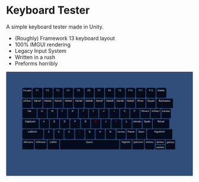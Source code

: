 # Keyboard Tester

A simple keyboard tester made in Unity.
- (Roughly) Framework 13 keyboard layout
- 100% IMGUI rendering
- Legacy Input System
- Written in a rush
- Preforms horribly

![Example Screenshot](./imgs/example.png)
